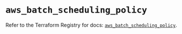 # `aws_batch_scheduling_policy`

Refer to the Terraform Registry for docs: [`aws_batch_scheduling_policy`](https://registry.terraform.io/providers/hashicorp/aws/4.67.0/docs/resources/batch_scheduling_policy).

